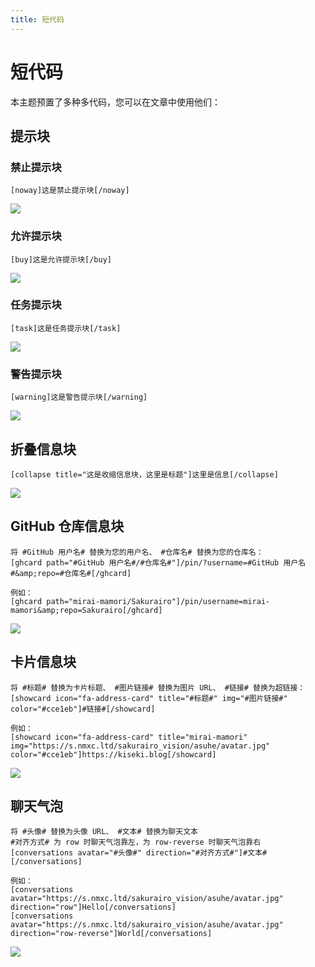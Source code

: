 ```yaml
---
title: 短代码
---
```


# 短代码 <Badge type="tip" text="v2.6.0" />

本主题预置了多种多代码，您可以在文章中使用他们：

## 提示块

### 禁止提示块

```
[noway]这是禁止提示块[/noway]
```

![](https://s.nmxc.ltd/fuukei_docs/sakurairo/setting/sc-noway.png)

### 允许提示块

```
[buy]这是允许提示块[/buy]
```

![](https://s.nmxc.ltd/fuukei_docs/sakurairo/setting/sc-buy.png)

### 任务提示块

```
[task]这是任务提示块[/task]
```

![](https://s.nmxc.ltd/fuukei_docs/sakurairo/setting/sc-task.png)

### 警告提示块

```
[warning]这是警告提示块[/warning]
```

![](https://s.nmxc.ltd/fuukei_docs/sakurairo/setting/sc-warning.png)

## 折叠信息块

```
[collapse title="这是收缩信息块，这里是标题"]这里是信息[/collapse]
```

![](https://s.nmxc.ltd/fuukei_docs/sakurairo/setting/sc-infobar.png)

## GitHub 仓库信息块

```
将 #GitHub 用户名# 替换为您的用户名、 #仓库名# 替换为您的仓库名：
[ghcard path="#GitHub 用户名#/#仓库名#"]/pin/?username=#GitHub 用户名#&amp;repo=#仓库名#[/ghcard]

例如：
[ghcard path="mirai-mamori/Sakurairo"]/pin/username=mirai-mamori&amp;repo=Sakurairo[/ghcard]
```

![](/img/short_code_ghcard_show.png)

## 卡片信息块

```
将 #标题# 替换为卡片标题、 #图片链接# 替换为图片 URL、 #链接# 替换为超链接：
[showcard icon="fa-address-card" title="#标题#" img="#图片链接#" color="#cce1eb"]#链接#[/showcard]

例如：
[showcard icon="fa-address-card" title="mirai-mamori" img="https://s.nmxc.ltd/sakurairo_vision/asuhe/avatar.jpg" color="#cce1eb"]https://kiseki.blog[/showcard]
```

![](/img/short_code_showcard_show.png)

## 聊天气泡

```
将 #头像# 替换为头像 URL、 #文本# 替换为聊天文本
#对齐方式# 为 row 时聊天气泡靠左，为 row-reverse 时聊天气泡靠右
[conversations avatar="#头像#" direction="#对齐方式#"]#文本#[/conversations]

例如：
[conversations avatar="https://s.nmxc.ltd/sakurairo_vision/asuhe/avatar.jpg" direction="row"]Hello[/conversations]
[conversations avatar="https://s.nmxc.ltd/sakurairo_vision/asuhe/avatar.jpg" direction="row-reverse"]World[/conversations]
```

![](/img/short_code_chat.png)
